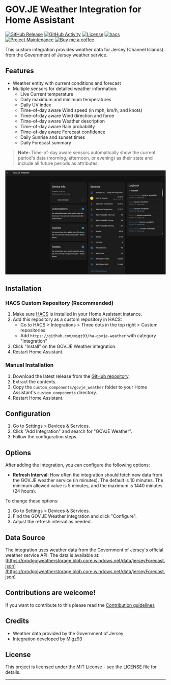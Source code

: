 # GOV.JE Weather Integration for Home Assistant

[![GitHub Release][releases-shield]][releases]
[![GitHub Activity][commits-shield]][commits]
[![License][license-shield]][license]
[![hacs][hacsbadge]][hacs]
[![Project Maintenance][maintenance-shield]][user_profile]
[![Buy me a coffee][buymecoffeebadge]][buymecoffee]

This custom integration provides weather data for Jersey (Channel Islands) from the Government of Jersey weather service.

## Features

- Weather entity with current conditions and forecast
- Multiple sensors for detailed weather information:
  - Live Current temperature
  - Daily maximum and minimum temperatures
  - Daily UV index
  - Time-of-day aware Wind speed (in mph, km/h, and knots)
  - Time-of-day aware Wind direction and force
  - Time-of-day aware Weather description
  - Time-of-day aware Rain probability
  - Time-of-day aware Forecast confidence
  - Daily Sunrise and sunset times
  - Daily Forecast summary
  
> **Note:** Time-of-day aware sensors automatically show the current period's data (morning, afternoon, or evening) as their state and include all future periods as attributes.

![example][exampleimg]

## Installation

### HACS Custom Repository (Recommended)

1. Make sure [HACS](https://hacs.xyz/) is installed in your Home Assistant instance.
2. Add this repository as a custom repository in HACS:
   - Go to HACS > Integrations > Three dots in the top right > Custom repositories
   - Add `https://github.com/migz93/ha-govje-weather` with category "Integration"
3. Click "Install" on the GOV.JE Weather integration.
4. Restart Home Assistant.

### Manual Installation

1. Download the latest release from the [GitHub repository](https://github.com/migz93/ha-govje-weather).
2. Extract the contents.
3. Copy the `custom_components/govje_weather` folder to your Home Assistant's `custom_components` directory.
4. Restart Home Assistant.

## Configuration

1. Go to Settings > Devices & Services.
2. Click "Add Integration" and search for "GOVJE Weather".
3. Follow the configuration steps.

## Options

After adding the integration, you can configure the following options:

- **Refresh Interval**: How often the integration should fetch new data from the GOV.JE weather service (in minutes). The default is 10 minutes. The minimum allowed value is 5 minutes, and the maximum is 1440 minutes (24 hours).

To change these options:

1. Go to Settings > Devices & Services.
2. Find the GOV.JE Weather integration and click "Configure".
3. Adjust the refresh interval as needed.

## Data Source

The integration uses weather data from the Government of Jersey's official weather service API. The data is available at:
[https://prodgojweatherstorage.blob.core.windows.net/data/jerseyForecast.json](https://prodgojweatherstorage.blob.core.windows.net/data/jerseyForecast.json)

## Contributions are welcome!

If you want to contribute to this please read the [Contribution guidelines](CONTRIBUTING.md)

## Credits

- Weather data provided by the Government of Jersey
- Integration developed by [Migz93](https://github.com/migz93)

## License

This project is licensed under the MIT License - see the LICENSE file for details.

***

[buymecoffee]: https://www.buymeacoffee.com/Migz93
[buymecoffeebadge]: https://img.shields.io/badge/buy%20me%20a%20coffee-donate-yellow.svg?style=for-the-badge
[commits-shield]: https://img.shields.io/github/commit-activity/y/migz93/ha-govje-weather.svg?style=for-the-badge
[commits]: https://github.com/migz93/ha-govje-weather/commits/main
[hacs]: https://hacs.xyz
[hacsbadge]: https://img.shields.io/badge/HACS-Custom-orange.svg?style=for-the-badge
[exampleimg]: https://raw.githubusercontent.com/migz93/ha-govje-weather/main/example.png
[license]: https://github.com/migz93/ha-govje-weather/blob/main/LICENSE
[license-shield]: https://img.shields.io/github/license/custom-components/integration_blueprint.svg?style=for-the-badge
[maintenance-shield]: https://img.shields.io/badge/maintainer-Migz93-blue.svg?style=for-the-badge
[releases-shield]: https://img.shields.io/github/release/migz93/ha-govje-weather.svg?style=for-the-badge
[releases]: https://github.com/migz93/ha-govje-weather/releases
[user_profile]: https://github.com/migz93
